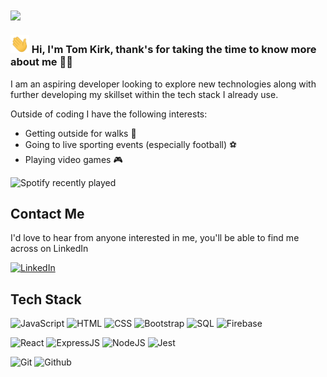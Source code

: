 <img src="https://user-images.githubusercontent.com/79330837/125446129-a3818ea2-4c71-4524-b7a5-50978fb27255.png" align="center">

### <img src="https://raw.githubusercontent.com/ABSphreak/ABSphreak/master/gifs/Hi.gif" width="30px"> Hi, I'm Tom Kirk, thank's for taking the time to know more about me 👨‍💻

I am an aspiring developer looking to explore new technologies along with further developing my skillset within the tech stack I already use.

Outside of coding I have the following interests:

- Getting outside for walks :walking:
- Going to live sporting events (especially football) :soccer: 
- Playing video games :video_game:

![Spotify recently played](https://spotify-recently-played-readme.vercel.app/api?user=tomkirky1989&count=1)

## Contact Me

I'd love to hear from anyone interested in me, you'll be able to find me across on LinkedIn

[![LinkedIn](https://img.shields.io/badge/LinkedIn-0077B5?style=for-the-badge&logo=linkedin&logoColor=white)](https://linkedin.com/in/thomaskirkdev)

## Tech Stack

![JavaScript](https://img.shields.io/badge/JavaScript-F7DF1E?style=for-the-badge&logo=javascript&logoColor=black) ![HTML](https://img.shields.io/badge/HTML5-E34F26?style=for-the-badge&logo=html5&logoColor=white) ![CSS](https://img.shields.io/badge/CSS-239120?&style=for-the-badge&logo=css3&logoColor=white) ![Bootstrap](https://img.shields.io/badge/bootstrap-7952B3?&style=for-the-badge&logo=bootstrap&logoColor=white) ![SQL](https://img.shields.io/badge/-SQL-000?style=for-the-badge&logo=MySQL&logoColor=4479A1) ![Firebase](https://img.shields.io/badge/firebase-FFCA28?&style=for-the-badge&logo=Firebase&logoColor=black)

![React](https://img.shields.io/badge/React-61DBFB?style=for-the-badge&logo=react&logoColor=white) ![ExpressJS](https://img.shields.io/badge/Express.js-000000?style=for-the-badge&logo=express&logoColor=white) ![NodeJS](https://img.shields.io/badge/Node.js-43853D?style=for-the-badge&logo=node.js&logoColor=white) ![Jest](https://img.shields.io/badge/jest-C21325?style=for-the-badge&logo=jest&logoColor=white)

![Git](https://img.shields.io/badge/git%20-%23F05033.svg?&style=for-the-badge&logo=git&logoColor=white)  ![Github](https://img.shields.io/badge/github%20-%23121011.svg?&style=for-the-badge&logo=github&logoColor=white)
